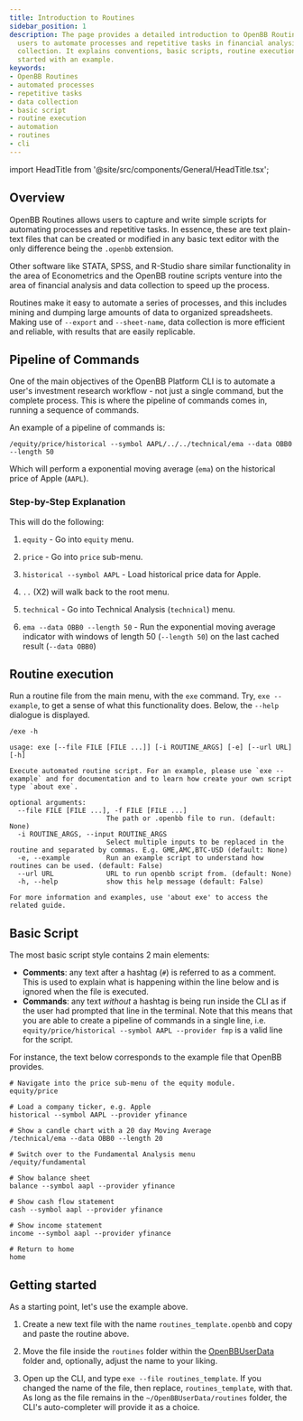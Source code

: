 ```yaml
---
title: Introduction to Routines
sidebar_position: 1
description: The page provides a detailed introduction to OpenBB Routines, which allow
  users to automate processes and repetitive tasks in financial analysis and data
  collection. It explains conventions, basic scripts, routine execution, and guides users on getting
  started with an example.
keywords:
- OpenBB Routines
- automated processes
- repetitive tasks
- data collection
- basic script
- routine execution
- automation
- routines
- cli
---
```


import HeadTitle from '@site/src/components/General/HeadTitle.tsx';

<HeadTitle title="Introduction to Routines - Routines | ODP CLI Docs" />

## Overview

OpenBB Routines allows users to capture and write simple scripts for automating processes and repetitive tasks. In essence, these are text plain-text files that can be created or modified in any basic text editor with the only difference being the `.openbb` extension.

Other software like STATA, SPSS, and R-Studio share similar functionality in the area of Econometrics and the OpenBB routine scripts venture into the area of financial analysis and data collection to speed up the process.

Routines make it easy to automate a series of processes, and this includes mining and dumping large amounts of data to organized spreadsheets.  Making use of `--export` and `--sheet-name`, data collection is more efficient and reliable, with results that are easily replicable.

## Pipeline of Commands

One of the main objectives of the OpenBB Platform CLI is to automate a user's investment research workflow - not just a single command, but the complete process.  This is where the pipeline of commands comes in,  running a sequence of commands.

An example of a pipeline of commands is:

```console
/equity/price/historical --symbol AAPL/../../technical/ema --data OBB0 --length 50
```

Which will perform a exponential moving average (`ema`) on the historical price of Apple (`AAPL`).

### Step-by-Step Explanation

This will do the following:

1. `equity` - Go into `equity` menu.

2. `price` - Go into `price` sub-menu.

3. `historical --symbol AAPL` - Load historical price data for Apple.

4. `..` (X2) will walk back to the root menu.

5. `technical` -  Go into Technical Analysis (`technical`) menu.

6. `ema --data OBB0 --length 50` - Run the exponential moving average indicator with windows of length 50 (`--length 50`) on the last cached result (`--data OBB0`)

## Routine execution

Run a routine file from the main menu, with the `exe` command. Try, `exe --example`, to get a sense of what this functionality does. Below, the `--help` dialogue is displayed.

```console
/exe -h
```

```console
usage: exe [--file FILE [FILE ...]] [-i ROUTINE_ARGS] [-e] [--url URL] [-h]

Execute automated routine script. For an example, please use `exe --example` and for documentation and to learn how create your own script type `about exe`.

optional arguments:
  --file FILE [FILE ...], -f FILE [FILE ...]
                        The path or .openbb file to run. (default: None)
  -i ROUTINE_ARGS, --input ROUTINE_ARGS
                        Select multiple inputs to be replaced in the routine and separated by commas. E.g. GME,AMC,BTC-USD (default: None)
  -e, --example         Run an example script to understand how routines can be used. (default: False)
  --url URL             URL to run openbb script from. (default: None)
  -h, --help            show this help message (default: False)

For more information and examples, use 'about exe' to access the related guide.
```

## Basic Script

The most basic script style contains 2 main elements:

- **Comments**: any text after a hashtag (`#`) is referred to as a comment. This is used to explain what is happening within the line below and is ignored when the file is executed.
- **Commands**: any text *without* a hashtag is being run inside the CLI as if the user had prompted that line in the terminal. Note that this means that you are able to create a pipeline of commands in a single line, i.e. `equity/price/historical --symbol AAPL --provider fmp` is a valid line for the script.

For instance, the text below corresponds to the example file that OpenBB provides.

```console
# Navigate into the price sub-menu of the equity module.
equity/price

# Load a company ticker, e.g. Apple
historical --symbol AAPL --provider yfinance

# Show a candle chart with a 20 day Moving Average
/technical/ema --data OBB0 --length 20

# Switch over to the Fundamental Analysis menu
/equity/fundamental

# Show balance sheet
balance --symbol aapl --provider yfinance

# Show cash flow statement
cash --symbol aapl --provider yfinance

# Show income statement
income --symbol aapl --provider yfinance

# Return to home
home
```

## Getting started

As a starting point, let's use the example above.

1. Create a new text file with the name `routines_template.openbb` and copy and paste the routine above.

2. Move the file inside the `routines` folder within the [OpenBBUserData](/cli/openbbuserdata) folder and, optionally, adjust the name to your liking.

3. Open up the CLI, and type `exe --file routines_template`.  If you changed the name of the file, then replace, `routines_template`, with that.  As long as the file remains in the `~/OpenBBUserData/routines` folder, the CLI's auto-completer will provide it as a choice.
